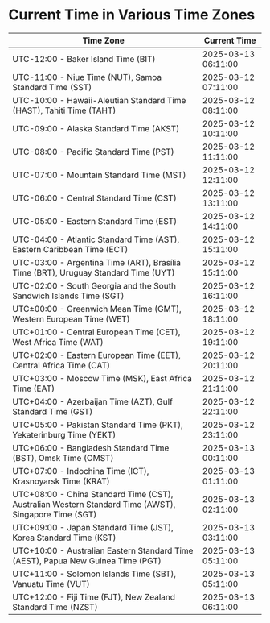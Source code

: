# Current Time in Various Time Zones

| Time Zone | Current Time |
|-----------|--------------|
| UTC-12:00 - Baker Island Time (BIT) | 2025-03-13 06:11:00 |
| UTC-11:00 - Niue Time (NUT), Samoa Standard Time (SST) | 2025-03-12 07:11:00 |
| UTC-10:00 - Hawaii-Aleutian Standard Time (HAST), Tahiti Time (TAHT) | 2025-03-12 08:11:00 |
| UTC-09:00 - Alaska Standard Time (AKST) | 2025-03-12 10:11:00 |
| UTC-08:00 - Pacific Standard Time (PST) | 2025-03-12 11:11:00 |
| UTC-07:00 - Mountain Standard Time (MST) | 2025-03-12 12:11:00 |
| UTC-06:00 - Central Standard Time (CST) | 2025-03-12 13:11:00 |
| UTC-05:00 - Eastern Standard Time (EST) | 2025-03-12 14:11:00 |
| UTC-04:00 - Atlantic Standard Time (AST), Eastern Caribbean Time (ECT) | 2025-03-12 15:11:00 |
| UTC-03:00 - Argentina Time (ART), Brasília Time (BRT), Uruguay Standard Time (UYT) | 2025-03-12 15:11:00 |
| UTC-02:00 - South Georgia and the South Sandwich Islands Time (SGT) | 2025-03-12 16:11:00 |
| UTC±00:00 - Greenwich Mean Time (GMT), Western European Time (WET) | 2025-03-12 18:11:00 |
| UTC+01:00 - Central European Time (CET), West Africa Time (WAT) | 2025-03-12 19:11:00 |
| UTC+02:00 - Eastern European Time (EET), Central Africa Time (CAT) | 2025-03-12 20:11:00 |
| UTC+03:00 - Moscow Time (MSK), East Africa Time (EAT) | 2025-03-12 21:11:00 |
| UTC+04:00 - Azerbaijan Time (AZT), Gulf Standard Time (GST) | 2025-03-12 22:11:00 |
| UTC+05:00 - Pakistan Standard Time (PKT), Yekaterinburg Time (YEKT) | 2025-03-12 23:11:00 |
| UTC+06:00 - Bangladesh Standard Time (BST), Omsk Time (OMST) | 2025-03-13 00:11:00 |
| UTC+07:00 - Indochina Time (ICT), Krasnoyarsk Time (KRAT) | 2025-03-13 01:11:00 |
| UTC+08:00 - China Standard Time (CST), Australian Western Standard Time (AWST), Singapore Time (SGT) | 2025-03-13 02:11:00 |
| UTC+09:00 - Japan Standard Time (JST), Korea Standard Time (KST) | 2025-03-13 03:11:00 |
| UTC+10:00 - Australian Eastern Standard Time (AEST), Papua New Guinea Time (PGT) | 2025-03-13 05:11:00 |
| UTC+11:00 - Solomon Islands Time (SBT), Vanuatu Time (VUT) | 2025-03-13 05:11:00 |
| UTC+12:00 - Fiji Time (FJT), New Zealand Standard Time (NZST) | 2025-03-13 06:11:00 |
